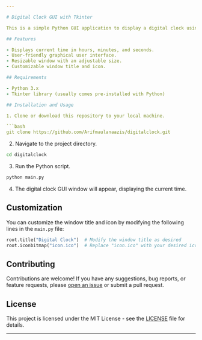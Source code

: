 ```yaml
---

# Digital Clock GUI with Tkinter

This is a simple Python GUI application to display a digital clock using Tkinter library.

## Features

- Displays current time in hours, minutes, and seconds.
- User-friendly graphical user interface.
- Resizable window with an adjustable size.
- Customizable window title and icon.

## Requirements

- Python 3.x
- Tkinter library (usually comes pre-installed with Python)

## Installation and Usage

1. Clone or download this repository to your local machine.

```bash
git clone https://github.com/Arifmaulanaazis/digitalclock.git
```

2. Navigate to the project directory.

```bash
cd digitalclock
```

3. Run the Python script.

```bash
python main.py
```

4. The digital clock GUI window will appear, displaying the current time.

## Customization

You can customize the window title and icon by modifying the following lines in the `main.py` file:

```python
root.title("Digital Clock")  # Modify the window title as desired
root.iconbitmap("icon.ico")  # Replace "icon.ico" with your desired icon file
```

## Contributing

Contributions are welcome! If you have any suggestions, bug reports, or feature requests, please [open an issue](https://github.com/Arifmaulanaazis/digitalclock/issues) or submit a pull request.

## License

This project is licensed under the MIT License - see the [LICENSE](LICENSE) file for details.

---
```

